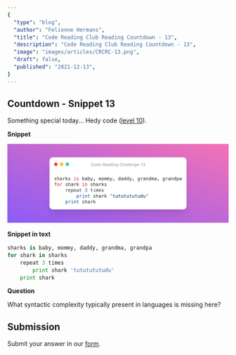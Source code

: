 ```yaml
---
{
  "type": "blog",
  "author": "Felienne Hermans",
  "title": "Code Reading Club Reading Countdown - 13",
  "description": "Code Reading Club Reading Countdown - 13",
  "image": "images/articles/CRCRC-13.png",
  "draft": false,
  "published": "2021-12-13",
}
---
```




## Countdown - Snippet 13

Something special today... Hedy code ([level 10](https://www.hedycode.com/hedy/10)).

**Snippet**

![CRCRC-13](/images/articles/CRCRC-13.png)

**Snippet in text**

```python
sharks is baby, mommy, daddy, grandma, grandpa
for shark in sharks
    repeat 3 times
        print shark 'tututututudu'
    print shark
```

**Question**

What syntactic complexity typically present in languages is missing here?

## Submission

Submit your answer in our [form](https://forms.gle/241ak21gMu1fRada6).
